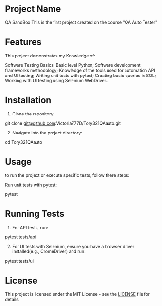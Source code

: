 # Project Name
QA SandBox
    This is the first project created on the course "QA Auto Tester"

# Features
This project demonstrates my Knowledge of:
 
 Software Testing Basics;
 Basic level Python;
 Software development frameworks methodology;
 Knowledge of the tools used for automation API and UI testing;
 Writing unit tests with pytest;
 Creating basic queries in SQL;
 Working with UI testing using Selenium WebDriver..


# Installation
1. Clone the repository:

git clone git@github.com:Victoria777D/Tory321QAauto.git

2. Navigate into the project directory:

cd Tory321QAauto

# Usage
to run the project or execute specific tests, follow there steps:

Run unit tests with pytest:

pytest

# Running Tests
1. For API tests, run:

pytest tests/api

2. For UI tests with Selenium, ensure you have a browser driver installed(e.g., CromeDriver) and run:

pytest tests/ui



# License
This project is licensed under the MIT License - see the [LICENSE](LICENSE) file for details.